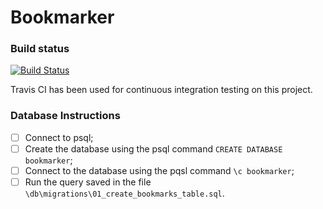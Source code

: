 # Bookmarker

### Build status
[![Build Status](https://travis-ci.org/FergusLemon/bookmarker.svg?branch=master)](https://travis-ci.org/FergusLemon/bookmarker)

Travis CI has been used for continuous integration testing on this project.

### Database Instructions

- [ ] Connect to psql;
- [ ] Create the database using the psql command `CREATE DATABASE bookmarker`;
- [ ] Connect to the database using the pqsl command `\c bookmarker`;
- [ ] Run the query saved in the file `\db\migrations\01_create_bookmarks_table.sql`.
